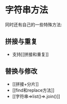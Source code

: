 # 字符串方法
同时还有自己的一些特殊方法:

## 拼接与重复
- 支持[[拼接和重复]]

## 替换与修改
- [[拼接+分片]]
- [[find和replace方法]]
- [[字符串=>list()=>.join()]]